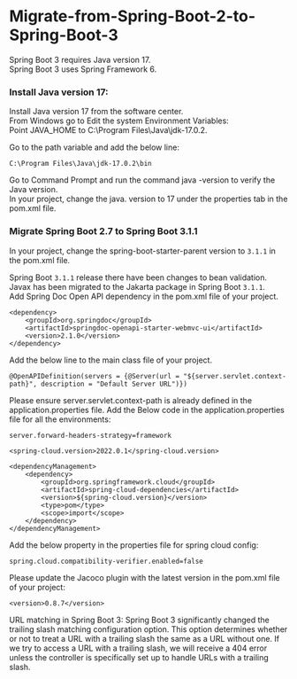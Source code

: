 # Migrate-from-Spring-Boot-2-to-Spring-Boot-3
Spring Boot 3 requires Java version 17.<br>
Spring Boot 3 uses Spring Framework 6.<br>

### Install Java version 17:
Install Java version 17 from the software center.<br>
From Windows go to Edit the system Environment Variables:<br>
Point JAVA_HOME to C:\Program Files\Java\jdk-17.0.2.<br>

Go to the path variable and add the below line:
```
C:\Program Files\Java\jdk-17.0.2\bin
```

Go to Command Prompt and run the command java -version to verify the Java version.<br>
In your project, change the java. version to 17 under the properties tab in the pom.xml file.<br>

### Migrate Spring Boot 2.7 to Spring Boot 3.1.1
In your project, change the spring-boot-starter-parent version to ``` 3.1.1 ``` in the pom.xml file.

Spring Boot ``` 3.1.1 ``` release there have been changes to bean validation. Javax has been migrated to the Jakarta package in Spring Boot ``` 3.1.1 ```.<br>
Add Spring Doc Open API dependency in the pom.xml file of your project.
```
<dependency>
    <groupId>org.springdoc</groupId>
    <artifactId>springdoc-openapi-starter-webmvc-ui</artifactId>
    <version>2.1.0</version>
</dependency>
```


Add the below line to the main class file of your project.
```
@OpenAPIDefinition(servers = {@Server(url = "${server.servlet.context-path}", description = "Default Server URL")})
```

Please ensure server.servlet.context-path is already defined in the application.properties file.
Add the Below code in the application.properties file for all the environments:
```
server.forward-headers-strategy=framework
```

```
<spring-cloud.version>2022.0.1</spring-cloud.version>
```
```
<dependencyManagement>
    <dependency>
        <groupId>org.springframework.cloud</groupId>
        <artifactId>spring-cloud-dependencies</artifactId>
        <version>${spring-cloud.version}</version>
        <type>pom</type>
        <scope>import</scope>
    </dependency>
</dependencyManagement>
```

Add the below property in the properties file for spring cloud config:
```
spring.cloud.compatibility-verifier.enabled=false
```

Please update the Jacoco plugin with the latest version in the pom.xml file of your project:
```
<version>0.8.7</version>
```

URL matching in Spring Boot 3:
Spring Boot 3 significantly changed the trailing slash matching configuration option. This option determines whether or not to treat a URL with a trailing slash the same as a URL without one.
If we try to access a URL with a trailing slash, we will receive a 404 error unless the controller is specifically set up to handle URLs with a trailing slash.
